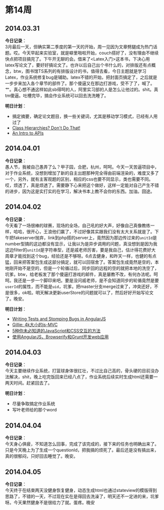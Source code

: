 第14周
======

## 2014.03.31

**今日记录**：  
3月最后一天，但确实第二季度的第一天的开始，周一见因为文章劈腿成为热门话题。哎。今天早起来实验室，就是噼里啪啦开始，couch搭好了，没有理由不继续快点把项目搞完了。下午开无聊的会。借来了<Latex入门>这本书，下决心用latex写论文了，要好好搞论文了。也许以后自己出个书什么的，对排版还有点概念，btw，图书馆TS系列的有排版设计的书，值得去看，今日主题就是学习Latex，作业系统修复bug是辅助。latex不错的开始，把封面页搞定了，之后就是一步步来加入各个章节的部件了。那个傻逼又在那边打游戏，受不了了，喊了。艹。真心想不通这样如此sb得呵的人，阿里实习部的人是怎么让他过的。shit。真tm傻逼。吐槽完毕，搞会作业系统可以回去洗洗睡了。

**明日计划**：  
- 搞定摘要，确定论文题目，换一些关键词，尤其是移动学习模式，已经有人用过了
- [Class Hierarchies? Don't Do That!](http://raganwald.com/2014/03/31/class-hierarchies-dont-do-that.html)
- [An Intro to APIs](https://zapier.com/learn/apis/)

## 2014.04.01

**今日记录**：  
愚人节，我被自己愚弄了么？甲子园，合肥，杭州，呵呵。今天一天苦逼项目中，对于作业系统，没想到增加了新的自主出题那种完全得由前端渲染的，难度又多了一个，另外，就有主客观题的区别，相应的css也要不同显示，类也需要不同。哎，烦透了，真是烦透了。需要静下心来把这个做好，这样一定能对自己产生不错的进步，因为这是实打实的在学习，解决书本上教不会你的东西。加油。囧途。

## 2014.04.02

**今日记录**：  
今天看了一场很棒的球赛，现场的全场，自己吼的好大声，好像自己真像教练一样，哈哈，很开心，王浪他们赢了，不过好像其实跟我们没有太大关系就是了。下午把fakeserver抛弃，link到php搭的server上，竟然因为那边传过来的`unitId`是number型搞的这边都没有显示，让我以为是异步调用的问题，真没想到是因为我这边filter的`unitId`是字符串型，还是戚老师厉害，要是我自己，估计得花费好大周章才能找到这个bug，经验还是不够呀。6点去健身，和昨天一样，也健的有点猛，回来把答案包生成这部分搞定，就可以回宿舍了。答案包生成竟然是空的，本地刚开始不是空的，但是一个轮循过后，同步回的远程的空的就把本地的洗空了，坑爹。btw，给老板发了那个傻逼打游戏的邮件，真是屡教不改，有何办法呢。呵呵。我还是一步一个脚印来吧。要是没问戚老师，是不会知道同步的轮循竟然是要`userId`的属性，而不能是`uid`，坑爹。把master分支merge过来了，冲突还好，不是很多，ok啦。明天解决更新userStore的问题就可以了，然后好好开始写论文了。晚安。

**明日计划**：  
- [Writing Tests and Stomping Bugs in AngularJS](http://blog.safaribooksonline.com/2014/04/01/writing-tests-stomping-bugs-angularjs/#more-14543)
- [Gillie: 4k大小的js-MVC](http://bbs.html5cn.org/thread-79847-1-1.html)
- [5种你未必知道的JavaScript和CSS交互的方法](http://www.open-open.com/news/view/d0739)
- [使用AngularJS，Browserify和Grunt开发web应用](http://www.html-js.com/article/1946)

## 2014.04.03

**今日记录**：  
今天主要继续作业系统，打篮球身体很扛壮，不过比自己高的，骨头硬的目前没办法解决，shit，晚上吃完饭回来已经八点了，作业系统后续实时生成html还需要一两天时间。赶紧回去了。

**明日计划**：  
- 尽量争取搞定作业系统
- 写叶老师给的那个word

## 2014.04.04

**今日记录**：  
今天身心俱疲，不知道怎么回事，完成了该完成的，接下来的任务也明确出来了。只是今天晚上为了生成一个questionId，把我搞的烦死了。最后还是没有搞出来，真的很郁闷，只好回去睡觉了。晚安。

## 2014.04.05

**今日记录**：  
今天终于在结束两天没健身恢复健身，动态生成html也通过stateview的模版得到思路了，不错的一天，不过现在实在是得回去洗澡了，明天还不一定进的来，坑爹呀。今天果然健身不是很给力了就。蛋疼。晚安
